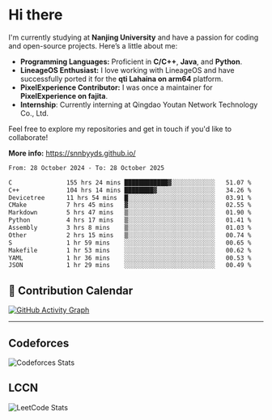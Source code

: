 # Hi there

I'm currently studying at **Nanjing University** and have a passion for coding and open-source projects. Here’s a little about me:

- **Programming Languages:** Proficient in **C/C++**, **Java**, and **Python**.
- **LineageOS Enthusiast:** I love working with LineageOS and have successfully ported it for the **qti Lahaina on arm64** platform.
- **PixelExperience Contributor:** I was once a maintainer for **PixelExperience on fajita**.
- **Internship**: Currently interning at Qingdao Youtan Network Technology Co., Ltd.

Feel free to explore my repositories and get in touch if you'd like to collaborate!

**More info:** https://snnbyyds.github.io/

<!--START_SECTION:waka-->

```txt
From: 28 October 2024 - To: 28 October 2025

C               155 hrs 24 mins ████████████▓░░░░░░░░░░░░   51.07 %
C++             104 hrs 14 mins ████████▓░░░░░░░░░░░░░░░░   34.26 %
Devicetree      11 hrs 54 mins  █░░░░░░░░░░░░░░░░░░░░░░░░   03.91 %
CMake           7 hrs 45 mins   ▓░░░░░░░░░░░░░░░░░░░░░░░░   02.55 %
Markdown        5 hrs 47 mins   ▒░░░░░░░░░░░░░░░░░░░░░░░░   01.90 %
Python          4 hrs 17 mins   ▒░░░░░░░░░░░░░░░░░░░░░░░░   01.41 %
Assembly        3 hrs 8 mins    ▒░░░░░░░░░░░░░░░░░░░░░░░░   01.03 %
Other           2 hrs 15 mins   ▒░░░░░░░░░░░░░░░░░░░░░░░░   00.74 %
S               1 hr 59 mins    ░░░░░░░░░░░░░░░░░░░░░░░░░   00.65 %
Makefile        1 hr 53 mins    ░░░░░░░░░░░░░░░░░░░░░░░░░   00.62 %
YAML            1 hr 36 mins    ░░░░░░░░░░░░░░░░░░░░░░░░░   00.53 %
JSON            1 hr 29 mins    ░░░░░░░░░░░░░░░░░░░░░░░░░   00.49 %
```

<!--END_SECTION:waka-->

## 📅 Contribution Calendar

[![GitHub Activity Graph](https://github-readme-activity-graph.vercel.app/graph?username=snnbyyds&theme=react-dark)](https://github.com/snnbyyds)

---

## Codeforces
![Codeforces Stats](https://codeforces-readme-stats.vercel.app/api/card?username=snnbyyds)

## LCCN
![LeetCode Stats](https://leetcard.jacoblin.cool/snnbyyds?theme=light&font=Fuzzy%20Bubbles&site=cn)
